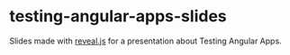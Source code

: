 # testing-angular-apps-slides

Slides made with [reveal.js](https://github.com/hakimel/reveal.js) for a presentation about Testing Angular Apps.
